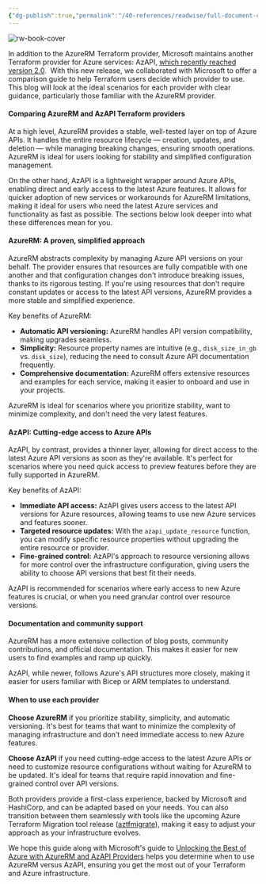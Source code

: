 ```yaml
---
{"dg-publish":true,"permalink":"/40-references/readwise/full-document-contents/enhancing-azure-deployments-with-azure-rm-and-az-api-terraform-providers/","tags":["rw/articles"]}
---
```


![rw-book-cover](https://www.datocms-assets.com/2885/1620082218-blog-library-product-terraform-azure-dark-logomark-lockup.jpg?w=1200&h=630&fit=crop&auto=format)

In addition to the AzureRM Terraform provider, Microsoft maintains another Terraform provider for Azure services: AzAPI, [which recently reached version 2.0](https://techcommunity.microsoft.com/t5/azure-tools-blog/announcing-azapi-2-0/ba-p/4275733).  With this new release, we collaborated with Microsoft to offer a comparison guide to help Terraform users decide which provider to use. This blog will look at the ideal scenarios for each provider with clear guidance, particularly those familiar with the AzureRM provider.

#### Comparing AzureRM and AzAPI Terraform providers

At a high level, AzureRM provides a stable, well-tested layer on top of Azure APIs. It handles the entire resource lifecycle — creation, updates, and deletion — while managing breaking changes, ensuring smooth operations. AzureRM is ideal for users looking for stability and simplified configuration management.

On the other hand, AzAPI is a lightweight wrapper around Azure APIs, enabling direct and early access to the latest Azure features. It allows for quicker adoption of new services or workarounds for AzureRM limitations, making it ideal for users who need the latest Azure services and functionality as fast as possible. The sections below look deeper into what these differences mean for you.

#### AzureRM: A proven, simplified approach

AzureRM abstracts complexity by managing Azure API versions on your behalf. The provider ensures that resources are fully compatible with one another and that configuration changes don't introduce breaking issues, thanks to its rigorous testing. If you're using resources that don't require constant updates or access to the latest API versions, AzureRM provides a more stable and simplified experience.

Key benefits of AzureRM:

* **Automatic API versioning:** AzureRM handles API version compatibility, making upgrades seamless.
* **Simplicity:** Resource property names are intuitive (e.g., `disk_size_in_gb` vs. `disk_size`), reducing the need to consult Azure API documentation frequently.
* **Comprehensive documentation:** AzureRM offers extensive resources and examples for each service, making it easier to onboard and use in your projects.

AzureRM is ideal for scenarios where you prioritize stability, want to minimize complexity, and don't need the very latest features.

#### AzAPI: Cutting-edge access to Azure APIs

AzAPI, by contrast, provides a thinner layer, allowing for direct access to the latest Azure API versions as soon as they're available. It's perfect for scenarios where you need quick access to preview features before they are fully supported in AzureRM.

Key benefits of AzAPI:

* **Immediate API access:** AzAPI gives users access to the latest API versions for Azure resources, allowing teams to use new Azure services and features sooner.
* **Targeted resource updates:** With the `azapi_update_resource` function, you can modify specific resource properties without upgrading the entire resource or provider.
* **Fine-grained control:** AzAPI's approach to resource versioning allows for more control over the infrastructure configuration, giving users the ability to choose API versions that best fit their needs.

AzAPI is recommended for scenarios where early access to new Azure features is crucial, or when you need granular control over resource versions.

#### Documentation and community support

AzureRM has a more extensive collection of blog posts, community contributions, and official documentation. This makes it easier for new users to find examples and ramp up quickly.

AzAPI, while newer, follows Azure's API structures more closely, making it easier for users familiar with Bicep or ARM templates to understand.

#### When to use each provider

**Choose AzureRM** if you prioritize stability, simplicity, and automatic versioning. It's best for teams that want to minimize the complexity of managing infrastructure and don't need immediate access to new Azure features.

**Choose AzAPI** if you need cutting-edge access to the latest Azure APIs or need to customize resource configurations without waiting for AzureRM to be updated. It's ideal for teams that require rapid innovation and fine-grained control over API versions.

Both providers provide a first-class experience, backed by Microsoft and HashiCorp, and can be adapted based on your needs. You can also transition between them seamlessly with tools like the upcoming Azure Terraform Migration tool release ([aztfmigrate](https://github.com/Azure/aztfmigrate)), making it easy to adjust your approach as your infrastructure evolves.

We hope this guide along with Microsoft's guide to [Unlocking the Best of Azure with AzureRM and AzAPI Providers](https://aka.ms/tf/providermessaging) helps you determine when to use AzureRM versus AzAPI, ensuring you get the most out of your Terraform and Azure infrastructure.
